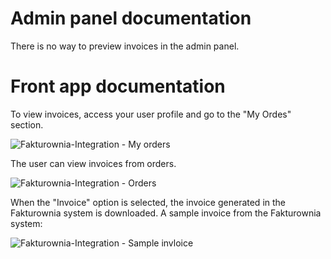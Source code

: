 # Admin panel documentation

There is no way to preview invoices in the admin panel.

# Front app documentation

To view invoices, access your user profile and go to the "My Ordes" section.

![Fakturownia-Integration - My orders](https://github.com/EscolaLMS/Fakturownia-Integration/assets/59400506/d1067ecf-0615-4812-b1fe-761b21f46380)


The user can view invoices from orders.

![Fakturownia-Integration - Orders](https://github.com/EscolaLMS/Fakturownia-Integration/assets/59400506/40671645-910f-4158-b23d-b82d5478f90d)


When the "Invoice" option is selected, the invoice generated in the Fakturownia system is downloaded.
A sample invoice from the Fakturownia system:

![Fakturownia-Integration - Sample invloice](https://github.com/EscolaLMS/Fakturownia-Integration/assets/59400506/81e592e3-f8d1-489f-a19a-c4365c18d465)

